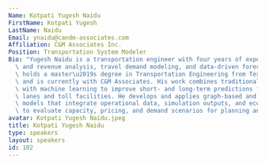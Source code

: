 ```yaml
---
Name: Kotpati Yugesh Naidu
FirstName: Kotpati Yugesh
LastName: Naidu
Email: ynaidu@candm-associates.com
Affiliation: C&M Associates Inc.
Position: Transportation System Modeler
Bio: "Yugesh Naidu is a transportation engineer with four years of experience in traffic\
  \ and revenue analysis, travel demand modeling, and data-driven forecasting. He\
  \ holds a master\u2019s degree in Transportation Engineering from Texas A&M University\
  \ and is currently with C&M Associates. His work combines traditional modeling methods\
  \ with machine learning to improve short- and long-term predictions for managed\
  \ lanes and toll facilities. He develops and applies graph-based and time-series\
  \ models that integrate operational data, simulation outputs, and economic indicators\
  \ to evaluate capacity, pricing, and demand scenarios for planning and operations."
avatar: Kotpati Yugesh Naidu.jpeg
title: Kotpati Yugesh Naidu
type: speakers
layout: speakers
id: 102
---
```

